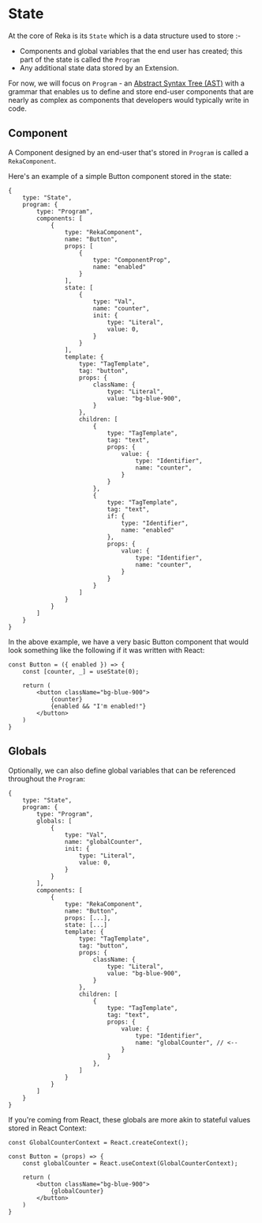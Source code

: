 # State

At the core of Reka is its `State` which is a data structure used to store :- 
- Components and global variables that the end user has created; this part of the state is called the `Program`
- Any additional state data stored by an Extension.

For now, we will focus on `Program` - an [Abstract Syntax Tree (AST)](https://en.wikipedia.org/wiki/Abstract_syntax_tree) with a grammar that enables us to define and store end-user components that are nearly as complex as components that developers would typically write in code.

## Component

A Component designed by an end-user that's stored in `Program` is called a `RekaComponent`.

Here's an example of a simple Button component stored in the state:

```tsx
{
    type: "State",
    program: {
        type: "Program",
        components: [
            {
                type: "RekaComponent",
                name: "Button",
                props: [
                    {
                        type: "ComponentProp",
                        name: "enabled"
                    }
                ],
                state: [
                    {
                        type: "Val",
                        name: "counter",
                        init: {
                            type: "Literal",
                            value: 0,
                        }
                    }
                ],
                template: {
                    type: "TagTemplate",
                    tag: "button",
                    props: {
                        className: {
                            type: "Literal",
                            value: "bg-blue-900",
                        }
                    },
                    children: [
                        {
                            type: "TagTemplate",
                            tag: "text",
                            props: {
                                value: {
                                    type: "Identifier",
                                    name: "counter",
                                }
                            }
                        },
                        {
                            type: "TagTemplate",
                            tag: "text",
                            if: {
                                type: "Identifier",
                                name: "enabled"
                            },
                            props: {
                                value: {
                                    type: "Identifier",
                                    name: "counter",
                                }
                            }
                        }
                    ]
                }
            }
        ]
    }
}
```

In the above example, we have a very basic Button component that would look something like the following if it was written with React: 

```tsx
const Button = ({ enabled }) => {
    const [counter, _] = useState(0);

    return (
        <button className="bg-blue-900">
            {counter}
            {enabled && "I'm enabled!"}
        </button>
    )
}
```

## Globals

Optionally, we can also define global variables that can be referenced throughout the `Program`: 

```tsx
{
    type: "State",
    program: {
        type: "Program",
        globals: [
            {
                type: "Val",
                name: "globalCounter",
                init: {
                    type: "Literal",
                    value: 0,
                }
            }
        ],
        components: [
            {
                type: "RekaComponent",
                name: "Button",
                props: [...],
                state: [...]
                template: {
                    type: "TagTemplate",
                    tag: "button",
                    props: {
                        className: {
                            type: "Literal",
                            value: "bg-blue-900",
                        }
                    },
                    children: [
                        {
                            type: "TagTemplate",
                            tag: "text",
                            props: {
                                value: {
                                    type: "Identifier",
                                    name: "globalCounter", // <--
                                }
                            }
                        },
                    ]
                }
            }
        ]
    }
}
```

If you're coming from React, these globals are more akin to stateful values stored in React Context:

```tsx
const GlobalCounterContext = React.createContext();

const Button = (props) => {
    const globalCounter = React.useContext(GlobalCounterContext);

    return (
        <button className="bg-blue-900">
            {globalCounter}
        </button>
    )
}
```